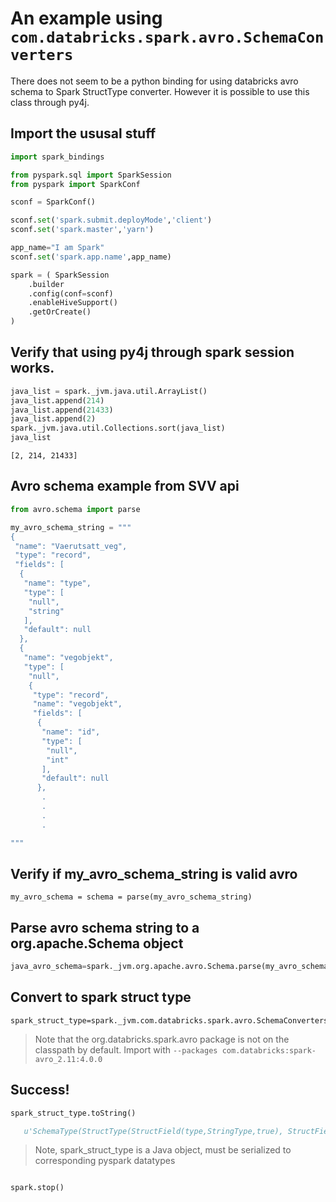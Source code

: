 # An example using `com.databricks.spark.avro.SchemaConverters`

There does not seem to be a python binding for using databricks avro schema to Spark StructType converter. However it is possible to use this class through py4j.

## Import the ususal stuff
```python
import spark_bindings

from pyspark.sql import SparkSession
from pyspark import SparkConf

sconf = SparkConf()

sconf.set('spark.submit.deployMode','client')
sconf.set('spark.master','yarn')

app_name="I am Spark"
sconf.set('spark.app.name',app_name)

spark = ( SparkSession
    .builder
    .config(conf=sconf)
    .enableHiveSupport()
    .getOrCreate()
)
```

## Verify that using py4j through spark session works. 

```python
java_list = spark._jvm.java.util.ArrayList()
java_list.append(214)
java_list.append(21433)
java_list.append(2)
spark._jvm.java.util.Collections.sort(java_list)
java_list
```




    [2, 214, 21433]



## Avro schema example from SVV api
```python
from avro.schema import parse

my_avro_schema_string = """
{
 "name": "Vaerutsatt_veg",
 "type": "record",
 "fields": [
  {
   "name": "type",
   "type": [
    "null",
    "string"
   ],
   "default": null
  },
  {
   "name": "vegobjekt",
   "type": [
    "null",
    {
     "type": "record",
     "name": "vegobjekt",
     "fields": [
      {
       "name": "id",
       "type": [
        "null",
        "int"
       ],
       "default": null
      },
       .
       .
       .
       .

"""
```

## Verify if my_avro_schema_string is valid avro 
```
my_avro_schema = schema = parse(my_avro_schema_string)
```

## Parse avro schema string to a org.apache.Schema object
```python
java_avro_schema=spark._jvm.org.apache.avro.Schema.parse(my_avro_schema_string)
```

## Convert to spark struct type

```
spark_struct_type=spark._jvm.com.databricks.spark.avro.SchemaConverters.toSqlType(java_avro_schema)
```
> Note that the org.databricks.spark.avro package is not on the classpath by default. Import with `--packages com.databricks:spark-avro_2.11:4.0.0` 


## Success!

```python
spark_struct_type.toString()

   u'SchemaType(StructType(StructField(type,StringType,true), StructField(vegobjekt,StructType(StructField(id,IntegerType,true),....

```
> Note, spark_struct_type is a Java object, must be serialized to corresponding pyspark datatypes

```python

spark.stop()
```
